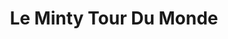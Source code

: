 ---
published: true
title: 'Le Minty Tour Du Monde'
collection: ailleurs
release_date: '2014-02-11 00:00:00'
image:
    user/pages/01.Emissions/ailleurs-41/ouiedire_ailleurs-41_cover-1.png: { name: ouiedire_ailleurs-41_cover-1.png, type: image/png, size: 510107, path: user/pages/01.Emissions/ailleurs-41/ouiedire_ailleurs-41_cover-1.png }
number: '41'
slug: ailleurs-41
taxonomy:
    dj: Minty
    artist: [Alexico, 'Angie Reed', 'Buffalo Daughter', Cornelius, 'Joseph Nothing', Klaten, 'Laurend Bousfiel', Matmos, 'Max Thundra', 'Messer Für Frau Müller', 'Messer für Frau Müller', 'Mouse on Mars', 'Norman Bambi', 'Okapi and Aldo Kapis Orchestra', Polysics, 'Takako Minekawa', 'The Minty']
playlists:
    - { title: null, tracks: [{ timecode: '00:00:09', artists: ['Messer Für Frau Müller'], title: 'Mini Bikini' }, { timecode: '00:00:50', artists: ['Mouse on Mars'], title: 'Monks no time' }, { timecode: '00:06:12', artists: ['Buffalo Daughter'], title: 'Great Five Lakes (+ NYC Sub)' }, { timecode: '00:11:19', artists: ['Max Thundra'], title: 'Orphaned (+ JFK)' }, { timecode: '00:15:31', artists: ['Angie Reed'], title: 'Dancing Tarantella to a Machine Gun' }, { timecode: '00:17:00', artists: ['Norman Bambi'], title: 'Psychotic Interstellar Catastrophe' }, { timecode: '00:20:27', artists: [Klaten], title: 'La Marche des Glumoks (+ JFK)' }, { timecode: '00:25:27', artists: ['Laurend Bousfiel'], title: 'Cascading Retail Spaces / No more worlds like this, no more days like that' }, { timecode: '00:28:20', artists: ['Okapi and Aldo Kapis Orchestra'], title: 'The Next (+ JFK)' }, { timecode: '00:28:30', artists: ['The Minty'], title: 'Bye Bye Atirs Ailycec (+ Pirates JFK)' }, { timecode: '00:29:22', artists: ['Joseph Nothing'], title: 'Red Hop Candy (+ Boarding Cancun)' }, { timecode: '00:33:30', artists: ['Takako Minekawa'], title: 'Milk Rock' }, { timecode: '00:36:48', artists: [Polysics], title: 'Baby Bias39 :38 Mindless Self IndulgenceFrying Pan' }, { timecode: '00:42:20', artists: [Alexico], title: 'Nosé (+ NYC Sub)' }, { timecode: '00:44:42', artists: ['Messer für Frau Müller'], title: 'Snegovik Pod Gipnozom (+Sub et JKF Glitches)' }, { timecode: '00:49:25', artists: [Matmos], title: 'Zealous Order of Candied Knights (+ Kukulkán echoes)' }, { timecode: '00:51:01', artists: [Cornelius], title: 'Brazil (+JFK Boarding Rio)' }] }
presentation: "This is a collection of songs that I love from around the world! It’s a transcontinental trip from Japan to Russia, Germany, France, UK, USA and Mexico, etc. I wanted to put a pinch of everything, which is of course an impossible task, so I finally settled for an all-around pick of personal favorites.\n\nIt’s also a kind of « définition ostensive » in the way that the working context of this mix actually started in Paris in late 2013 and was continued over in Belgium and Holland, the second part finished while travelling through NYC and Cancun to finally arrive to Monterrey (northern Mexico), where I was going to go play at the time, January 2014.\n\nAnd so on the way I profited to record some ambiance sounds of that trip, from the glitches in NYC (delays and re-scheduling in the subway and JFK airport, all the while drinking Millers all those waiting hours) to the birds and echoes in Chichen-Itzá.\n\nI’d say it starts like a nice wake-up call, progressing non-linearly to a harder center, and ending kinda beach-like, the ambiance around here definitely contributing to that. So it’s built much like a bump, going up and down a rollercoaster trough some rocky and fun stuff and finally dropping you off cozily on soft white sands... Or something like that, personal interpretations accepted. Bon appétit!\n\n<https://soundcloud.com/the-minty>"
image_hd:
    user/pages/01.Emissions/ailleurs-41/ouiedire_ailleurs-41_cover_hd.png: { name: ouiedire_ailleurs-41_cover_hd.png, type: image/jpeg, size: 1971302, path: user/pages/01.Emissions/ailleurs-41/ouiedire_ailleurs-41_cover_hd.png }

---